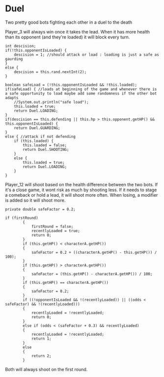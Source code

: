 # Duel
Two pretty good bots fighting each other in a duel to the death

Player_3 will always win once it takes the lead. When it has more health than its opponent (and they're loaded) it will block every turn.
```
int descision;
if(!this.opponentIsLoaded) {
	descision = 1; //should attack or load : loading is just a safe as gaurding
}
else {
	descision = this.rand.nextInt(2);
}

boolean safeLoad = (!this.opponentIsLoaded && !this.loaded);
if(safeLoad) { //loads at beginning of the game and whenever there is a safe opportunity to load maybe add some randomness if the other bot adapts
	//System.out.println("safe load");
	this.loaded = true;
	return Duel.LOADING;
}
if(descision == this.defending || this.hp > this.opponent.getHP() && this.opponentIsLoaded) {
	return Duel.GUARDING;
}
else { //attack if not defending
	if (this.loaded) {
		this.loaded = false;
		return Duel.SHOOTING;
	}
	else {
		this.loaded = true;
		return Duel.LOADING;
	}
}
```
Player_12 will shoot based on the health difference between the two bots. If it's a close game, it wont risk as much by shooting less.
If it needs to stage a comeback or hold a lead, it will shoot more often. When losing, a modifier is added so it will shoot more.

```
private double safeFactor = 0.2;
```
```
if (firstRound)
		{
			firstRound = false;
			recentlyLoaded = true;
			return 0;
		}
		if (this.getHP() < characterA.getHP())
		{
			safeFactor = 0.2 + ((characterA.getHP() - this.getHP()) / 100);
		}
		if (this.getHP() > characterA.getHP())
		{
			safeFactor = (this.getHP() - characterA.getHP()) / 100;
		}
		if (this.getHP() == characterA.getHP())
		{
			safeFactor = 0.2;
		}
		if ((!opponentIsLoaded && !(recentlyLoaded)) || ((odds < safeFactor) && !(recentlyLoaded)))
		{
			recentlyLoaded = !recentlyLoaded;
			return 0;
		}
		else if (odds < (safeFactor + 0.3) && recentlyLoaded)
		{
			recentlyLoaded = !recentlyLoaded;
			return 1;
		}
		else
		{
			return 2;
		}
```

Both will always shoot on the first round.
